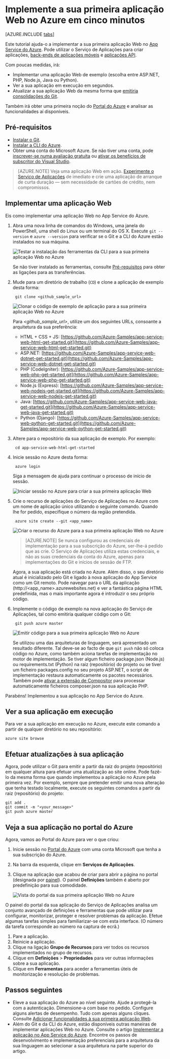 <properties
    pageTitle="Implemente a sua primeira aplicação Web para o Azure em cinco minutos | Microsoft Azure"
    description="Saiba como é fácil executar Web Apps no App Service ao implementar uma aplicação de exemplo com apenas alguns passos. Comece a efetuar um verdadeiro desenvolvimento em cinco minutos e veja resultados de imediato."
    services="app-service\web"
    documentationCenter=""
    authors="cephalin"
    manager="wpickett"
    editor=""
/>

<tags
    ms.service="app-service-web"
    ms.workload="web"
    ms.tgt_pltfrm="na"
    ms.devlang="na"
    ms.topic="hero-article"
    ms.date="05/12/2016"
    ms.author="cephalin"
/>

# Implemente a sua primeira aplicação Web no Azure em cinco minutos

[AZURE.INCLUDE [tabs](../../includes/app-service-web-get-started-nav-tabs.md)]

Este tutorial ajuda-o a implementar a sua primeira aplicação Web no [App Service do Azure](../app-service/app-service-value-prop-what-is.md).
Pode utilizar o Serviço de Aplicações para criar aplicações, [back-ends de aplicações móveis](/documentation/learning-paths/appservice-mobileapps/) e [aplicações API](../app-service-api/app-service-api-apps-why-best-platform.md).

Com poucas medidas, irá:

- Implementar uma aplicação Web de exemplo (escolha entre ASP.NET, PHP, Node.js, Java ou Python).
- Ver a sua aplicação em execução em segundos.
- Atualizar a sua aplicação Web da mesma forma que [emitiria consolidações do Git](https://git-scm.com/docs/git-push).

Também irá obter uma primeira noção do [Portal do Azure](https://portal.azure.com) e analisar as funcionalidades aí disponíveis.

## Pré-requisitos

- [Instalar o Git](http://www.git-scm.com/downloads).
- [Instalar a CLI do Azure](../xplat-cli-install.md).
- Obter uma conta do Microsoft Azure. Se não tiver uma conta, pode [inscrever-se numa avaliação gratuita](/pricing/free-trial/?WT.mc_id=A261C142F) ou [ativar os benefícios de subscritor do Visual Studio](/pricing/member-offers/msdn-benefits-details/?WT.mc_id=A261C142F).

>[AZURE.NOTE] Veja uma aplicação Web em ação. [Experimente o Serviço de Aplicações](http://go.microsoft.com/fwlink/?LinkId=523751) de imediato e crie uma aplicação de arranque de curta duração — sem necessidade de cartões de crédito, nem compromissos.

## Implementar uma aplicação Web

Eis como implementar uma aplicação Web no App Service do Azure.

1. Abra uma nova linha de comandos do Windows, uma janela do PowerShell, uma shell do Linux ou um terminal do OS X. Execute `git --version` e `azure --version` para verificar se o Git e a CLI do Azure estão instalados no sua máquina.

    ![Testar a instalação das ferramentas da CLI para a sua primeira aplicação Web no Azure](./media/app-service-web-get-started/1-test-tools.png)

    Se não tiver instalado as ferramentas, consulte [Pré-requisitos](#Prerequisites) para obter as ligações para as transferências.

1. Mude para um diretório de trabalho (`CD`) e clone a aplicação de exemplo desta forma:

        git clone <github_sample_url>

    ![Clonar o código de exemplo de aplicação para a sua primeira aplicação Web no Azure](./media/app-service-web-get-started/2-clone-sample.png)

    Para *&lt;github_sample_url>*, utilize um dos seguintes URLs, consoante a arquitetura da sua preferência:

    - HTML + CSS + JS: [https://github.com/Azure-Samples/app-service-web-html-get-started.git](https://github.com/Azure-Samples/app-service-web-html-get-started.git)
    - ASP.NET: [https://github.com/Azure-Samples/app-service-web-dotnet-get-started.git](https://github.com/Azure-Samples/app-service-web-dotnet-get-started.git)
    - PHP (CodeIgniter): [https://github.com/Azure-Samples/app-service-web-php-get-started.git](https://github.com/Azure-Samples/app-service-web-php-get-started.git)
    - Node.js (Express): [https://github.com/Azure-Samples/app-service-web-nodejs-get-started.git](https://github.com/Azure-Samples/app-service-web-nodejs-get-started.git)
    - Java: [https://github.com/Azure-Samples/app-service-web-java-get-started.git](https://github.com/Azure-Samples/app-service-web-java-get-started.git)
    - Python (Django): [https://github.com/Azure-Samples/app-service-web-python-get-started.git](https://github.com/Azure-Samples/app-service-web-python-get-started.git)

2. Altere para o repositório da sua aplicação de exemplo. Por exemplo:

        cd app-service-web-html-get-started

3. Inicie sessão no Azure desta forma:

        azure login

    Siga a mensagem de ajuda para continuar o processo de início de sessão.

    ![Iniciar sessão no Azure para criar a sua primeira aplicação Web](./media/app-service-web-get-started/3-azure-login.png)

4. Crie o recurso de aplicações do Serviço de Aplicações no Azure com um nome de aplicação único utilizando o seguinte comando. Quando lhe for pedido, especifique o número da região pretendida.

        azure site create --git <app_name>

    ![Criar o recurso do Azure para a sua primeira aplicação Web no Azure](./media/app-service-web-get-started/4-create-site.png)

    >[AZURE.NOTE] Se nunca configurou as credenciais de implementação para a sua subscrição do Azure, ser-lhe-á pedido que as crie. O Serviço de Aplicações utiliza estas credenciais, e não as suas credenciais da conta do Azure, apenas para implementações do Git e inícios de sessão de FTP.

    Agora, a sua aplicação está criada no Azure. Além disso, o seu diretório atual é inicializado pelo Git e ligado à nova aplicação do App Service como um Git remoto.
    Pode navegar para o URL da aplicação (http://&lt;app_name>.azurewebsites.net) e ver a fantástica página HTML predefinida, mas o mais importante agora é introduzir o seu próprio código.

4. Implemente o código de exemplo na nova aplicação do Serviço de Aplicações, tal como emitiria qualquer código com o Git:

        git push azure master

    ![Emitir código para a sua primeira aplicação Web no Azure](./media/app-service-web-get-started/5-push-code.png)    

    Se utilizou uma das arquiteturas de linguagem, será apresentado um resultado diferente. Tal deve-se ao facto de que `git push` não só coloca código no Azure, como também aciona tarefas de implementação no motor de implementação. Se tiver algum ficheiro package.json (Node.js) ou requirements.txt (Python) na raiz (repositório) do projeto ou se tiver um ficheiro packages.config no seu projeto ASP.NET, o script de implementação restaura automaticamente os pacotes necessários. Também pode [ativar a extensão de Compositor](web-sites-php-mysql-deploy-use-git.md#composer) para processar automaticamente ficheiros composer.json na sua aplicação PHP.

Parabéns! Implementou a sua aplicação no App Service do Azure.

## Ver a sua aplicação em execução

Para ver a sua aplicação em execução no Azure, execute este comando a partir de qualquer diretório no seu repositório:

    azure site browse

## Efetuar atualizações à sua aplicação

Agora, pode utilizar o Git para emitir a partir da raiz do projeto (repositório) em qualquer altura para efetuar uma atualização ao site online. Pode fazê-lo da mesma forma que quando implementou a aplicação no Azure pela primeira vez. Por exemplo, sempre que pretender emitir uma nova alteração que tenha testado localmente, execute os seguintes comandos a partir da raiz (repositório) do projeto:

    git add .
    git commit -m "<your_message>"
    git push azure master

## Veja a sua aplicação no portal do Azure

Agora, vamos ao Portal do Azure para ver o que criou:

1. Inicie sessão no [Portal do Azure](https://portal.azure.com) com uma conta Microsoft que tenha a sua subscrição do Azure.

2. Na barra da esquerda, clique em **Serviços de Aplicações**.

3. Clique na aplicação que acabou de criar para abrir a página no portal (designada por [painel](../azure-portal-overview.md)). O painel **Definições** também é aberto por predefinição para sua comodidade.

    ![Vista do portal da sua primeira aplicação Web no Azure](./media/app-service-web-get-started/portal-view.png)

O painel do portal da sua aplicação do Serviço de Aplicações analisa um conjunto avançado de definições e ferramentas que pode utilizar para configurar, monitorizar, proteger e resolver problemas da aplicação. Efetue algumas tarefas simples para familiarizar-se com esta interface. (O número da tarefa corresponde ao número na captura de ecrã.)

1. Pare a aplicação.
2. Reinicie a aplicação.
3. Clique na ligação **Grupo de Recursos** para ver todos os recursos implementados no grupo de recursos.
4. Clique em **Definições** > **Propriedades** para ver outras informações sobre a sua aplicação.
5. Clique em **Ferramentas** para aceder a ferramentas úteis de monitorização e resolução de problemas.  

## Passos seguintes

- Eleve a sua aplicação do Azure ao nível seguinte. Ajude a protegê-la com a autenticação. Dimensione-a com base no pedido. Configure alguns alertas de desempenho. Tudo com apenas alguns cliques. Consulte [Adicionar funcionalidades à sua primeira aplicação Web](app-service-web-get-started-2.md).
- Além do Git e da CLI do Azure, estão disponíveis outras maneiras de implementar aplicações Web no Azure. Consulte o artigo [Implementar a aplicação no App Service do Azure](../app-service-web/web-sites-deploy.md).
Encontre os passos de desenvolvimento e implementação preferenciais para a arquitetura da sua linguagem ao selecionar a sua arquitetura na parte superior do artigo.



<!--HONumber=sep16_HO1-->


